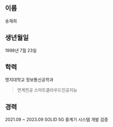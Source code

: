 ## 이름
  송재희
## 생년월일
  1998년 7월 23일
## 학력
  명지대학교 정보통신공학과
  > 연계전공 스마트클라우드인공지능
## 경력
  2021.09 ~ 2023.09 SOLID 5G 중계기 시스템 개발 검증

